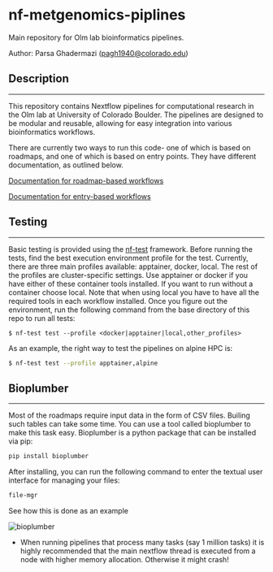# nf-metgenomics-piplines

Main repository for  Olm lab bioinformatics pipelines.

Author: Parsa Ghadermazi (pagh1940@colorado.edu)

## Description
-----
This repository contains Nextflow pipelines for computational research in the Olm lab at University of Colorado Boulder. The pipelines are designed to be modular and reusable, allowing for easy integration into various bioinformatics workflows. 

There are currently two ways to run this code- one of which is based on roadmaps, and one of which is based on entry points. They have different documentation, as outlined below.

[Documentation for roadmap-based workflows](docs/roadmaps.md)

[Documentation for entry-based workflows](docs/entries.md)

## Testing
-----

Basic testing is provided using the [nf-test](https://www.nf-test.com) framework.
Before running the tests, find the best execution environment profile for the test. Currently, there are three main profiles available: apptainer, docker, local. The rest of the profiles are cluster-specific settings. Use apptainer or docker if you have either of these container tools installed. If you want to run without a container choose local. Note that when using local you have to have all the required tools in each workflow installed. Once you figure out the environment, run the following command from the base directory of this repo to run all tests:

```
$ nf-test test --profile <docker|apptainer|local,other_profiles> 

```
As an example, the right way to test the pipelines on alpine HPC is:

```bash
$ nf-test test --profile apptainer,alpine
```
## Bioplumber
-----

Most of the roadmaps require input data in the form of CSV files. Builing such tables can take some time. You can use a tool called bioplumber to make this task easy. Bioplumber is a python package that can be installed via pip:

```bash
pip install bioplumber
```

After installing, you can run the following command to enter the textual user interface for managing your files:

```bash
file-mgr
```
See how this is done as an example 

![bioplumber](/imgs/bioplumber.gif)

- When running pipelines that process many tasks (say 1 million tasks) it is highly recommended that the main nextflow thread is executed from a node with higher memory allocation. Otherwise it might crash!
